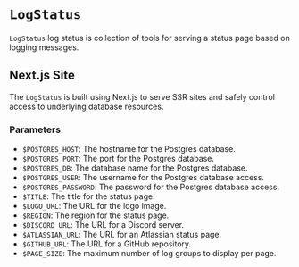 # `LogStatus`
`LogStatus` log status is collection of tools for serving a status page based on logging messages.

## Next.js Site
The `LogStatus` is built using Next.js to serve SSR sites and safely control access to underlying database resources. 

### Parameters
- `$POSTGRES_HOST`: The hostname for the Postgres database.
- `$POSTGRES_PORT`: The port for the Postgres database.
- `$POSTGRES_DB`: The database name for the Postgres database.
- `$POSTGRES_USER`: The username for the Postgres database access.
- `$POSTGRES_PASSWORD`: The password for the Postgres database access.
- `$TITLE`: The title for the status page.
- `$LOGO_URL`: The URL for the logo image.
- `$REGION`: The region for the status page.
- `$DISCORD_URL`: The URL for a Discord server.
- `$ATLASSIAN_URL`: The URL for an Atlassian status page.
- `$GITHUB_URL`: The URL for a GitHub repository.
- `$PAGE_SIZE`: The maximum number of log groups to display per page.